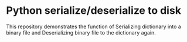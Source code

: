 # Python serialize/deserialize to disk

This repository demonstrates the function of Serializing dictionary into a binary file and Deserializing binary file to the dictionary again.
